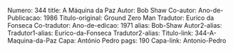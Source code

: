 Numero: 344
title: A Máquina da Paz
Autor: Bob Shaw
Co-autor: 
Ano-de-Publicacao: 1986
Titulo-original: Ground Zero Man
Tradutor: Eurico da Fonseca
Co-tradutor: 
Ano-de-edicao: 1971
alias: Bob-Shaw
Autor2-alias: 
Tradutor1-alias: Eurico-da-Fonseca
Tradutor2-alias: 
Titulo-link: 344-A-Maquina-da-Paz
Capa: António Pedro
pags: 190
Capa-link: Antonio-Pedro